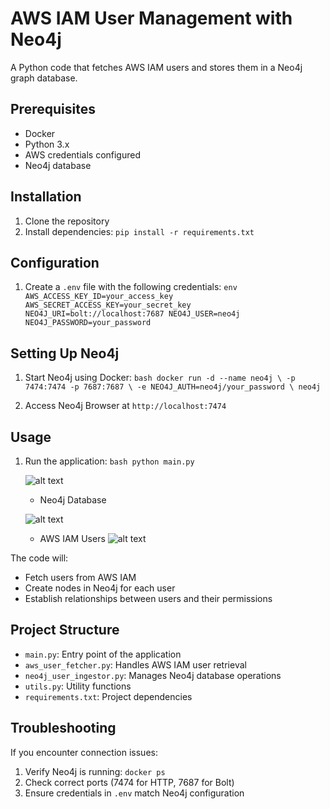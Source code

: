 # AWS IAM User Management with Neo4j

A Python code that fetches AWS IAM users and stores them in a Neo4j graph database.

## Prerequisites

- Docker
- Python 3.x
- AWS credentials configured
- Neo4j database

## Installation

1. Clone the repository
2. Install dependencies:
   ```pip install -r requirements.txt```  

## Configuration

1. Create a `.env` file with the following credentials:   ```env
   AWS_ACCESS_KEY_ID=your_access_key
   AWS_SECRET_ACCESS_KEY=your_secret_key
   NEO4J_URI=bolt://localhost:7687
   NEO4J_USER=neo4j
   NEO4J_PASSWORD=your_password   ```

## Setting Up Neo4j

1. Start Neo4j using Docker:   ```bash
   docker run -d --name neo4j \
       -p 7474:7474 -p 7687:7687 \
       -e NEO4J_AUTH=neo4j/your_password \
       neo4j   ```

2. Access Neo4j Browser at `http://localhost:7474`

## Usage

1. Run the application:   ```bash
   python main.py   ```

   ![alt text](<images/Screenshot 2024-12-07 110252.png>)

   - Neo4j Database

   ![alt text](<images/Screenshot 2024-12-07 110330.png>)

   - AWS IAM Users
   ![alt text](<images/Screenshot 2024-12-07 111847.png>)


The code will:
- Fetch users from AWS IAM
- Create nodes in Neo4j for each user
- Establish relationships between users and their permissions

## Project Structure

- `main.py`: Entry point of the application
- `aws_user_fetcher.py`: Handles AWS IAM user retrieval
- `neo4j_user_ingestor.py`: Manages Neo4j database operations
- `utils.py`: Utility functions
- `requirements.txt`: Project dependencies

## Troubleshooting

If you encounter connection issues:
1. Verify Neo4j is running: `docker ps`
2. Check correct ports (7474 for HTTP, 7687 for Bolt)
3. Ensure credentials in `.env` match Neo4j configuration

